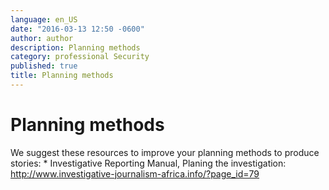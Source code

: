 ```yaml
---
language: en_US
date: "2016-03-13 12:50 -0600"
author: author
description: Planning methods
category: professional Security
published: true
title: Planning methods
---
```



# Planning methods

We suggest these resources to improve your planning methods to produce stories: * Investigative Reporting Manual, Planing the investigation: http://www.investigative-journalism-africa.info/?page_id=79
